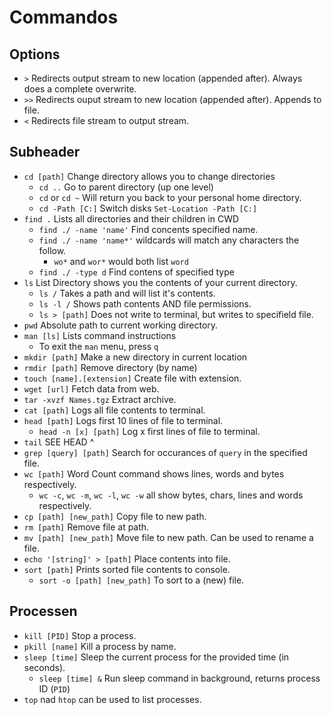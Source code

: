 # Commandos
## Options
- `>` Redirects output stream to new location (appended after). Always does a complete overwrite.
- `>>` Redirects ouput stream to new location (appended after). Appends to file.
- `<` Redirects file stream to output stream. 

## Subheader
- `cd [path]` Change directory allows you to change directories
  - `cd ..` Go to parent directory (up one level)
  - `cd` or `cd ~` Will return you back to your personal home directory.
  - `cd -Path [C:]` Switch disks `Set-Location -Path [C:]`
- `find .` Lists all directories and their children in CWD
  - `find ./ -name 'name'` Find concents specified name.
  - `find ./ -name 'name*'` wildcards will match any characters the follow.
    - `wo*` and `wor*` would both list `word`
  - `find ./ -type d` Find contens of specified type
- `ls` List Directory shows you the contents of your current directory.
  - `ls /` Takes a path and will list it's contents.
  - `ls -l /` Shows path contents AND file permissions.
  - `ls > [path]` Does not write to terminal, but writes to specifield file.
- `pwd` Absolute path to current working directory.
- `man [ls]` Lists command instructions
  - To exit the `man` menu, press `q`
- `mkdir [path]` Make a new directory in current location
- `rmdir [path]` Remove directory (by name)
- `touch [name].[extension]` Create file with extension.
- `wget [url]` Fetch data from web.
- `tar -xvzf Names.tgz` Extract archive.
- `cat [path]` Logs all file contents to terminal.
- `head [path]` Logs first 10 lines of file to terminal.
  - `head -n [x] [path]` Log x first lines of file to terminal.
- `tail` SEE HEAD ^
- `grep [query] [path]` Search for occurances of `query` in the specified file.
- `wc [path]` Word Count command shows lines, words and bytes respectively.
  - `wc -c`, `wc -m`, `wc -l`, `wc -w` all show bytes, chars, lines and words respectively.
- `cp [path] [new_path]` Copy file to new path.
- `rm [path]` Remove file at path.
- `mv [path] [new_path]` Move file to new path. Can be used to rename a file.
- `echo '[string]' > [path]` Place contents into file.
- `sort [path]` Prints sorted file contents to console.
  - `sort -o [path] [new_path]` To sort to a (new) file.

## Processen
- `kill [PID]` Stop a process.
- `pkill [name]` Kill a process by name.
- `sleep [time]` Sleep the current process for the provided time (in seconds).
  - `sleep [time] &` Run sleep command in background, returns process ID (`PID`)
- `top` nad `htop` can be used to list processes.